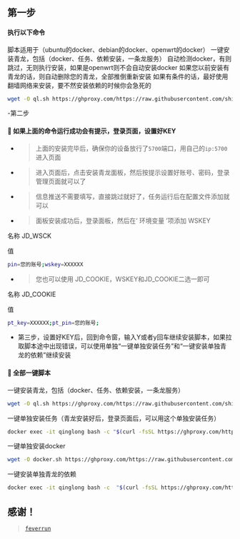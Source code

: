 
## 第一步

#### 执行以下命令


脚本适用于（ubuntu的docker、debian的docker、openwrt的docker）
一键安装青龙，包括（docker、任务、依赖安装，一条龙服务）
自动检测docker，有则跳过，无则执行安装，如果是openwrt则不会自动安装docker
如果您以前安装有青龙的话，则自动删除您的青龙，全部推倒重新安装
如果有条件的话，最好使用翻墙网络来安装，要不然安装依赖的时候你会急死的

``` bash
wget -O ql.sh https://ghproxy.com/https://raw.githubusercontent.com/shidahuilang/QL-/main/ql.sh && bash ql.sh
```



-第二步

#### 🚩 如果上面的命令运行成功会有提示，登录页面，设置好KEY


- > 上面的安装完毕后，确保你的设备放行了`5700`端口，用自己的`ip:5700`进入页面

- > 进入页面后，点击安装青龙面板，然后按提示设置好账号、密码，登录管理页面就可以了

- > 信息推送不需要填写，直接跳过就好了，任务运行后在配置文件添加就可以

- > 面板安装成功后，登录面板，然后在‘ 环境变量 ’项添加 WSKEY

名称
JD_WSCK

值
``` bash
pin=您的账号;wskey=XXXXXX
```



- > 您也可以使用 JD_COOKIE，WSKEY和JD_COOKIE二选一即可

名称
JD_COOKIE

值
``` bash
pt_key=XXXXXX;pt_pin=您的账号;
```


- 第三步，设置好KEY后，回到命令窗，输入Y或者y回车继续安装脚本，如果拉取脚本途中出现错误，可以使用单独“一键单独安装任务”和“一键安装单独青龙的依赖”继续安装




#### 🚩 全部一键脚本



一键安装青龙，包括（docker、任务、依赖安装，一条龙服务）
``` bash
wget -O ql.sh https://ghproxy.com/https://raw.githubusercontent.com/shidahuilang/QL-/main/ql.sh && bash ql.sh
```

一键单独安装任务（青龙安装好后，登录页面后，可以用这个单独安装任务）
``` bash
docker exec -it qinglong bash -c "$(curl -fsSL https://ghproxy.com/https://raw.githubusercontent.com/shidahuilang/QL-/main/feverrun.sh)"
``` 

一键单独安装docker
``` bash
wget -O docker.sh https://ghproxy.com/https://raw.githubusercontent.com/shidahuilang/QL-/main/docker.sh && bash docker.sh
```

一键安装单独青龙的依赖
``` bash
docker exec -it qinglong bash -c  "$(curl -fsSL https://ghproxy.com/https://raw.githubusercontent.com/shidahuilang/QL-/main/npm.sh)"
```


## 感谢！

> [`feverrun`](https://github.com/feverrun/my_scripts)

